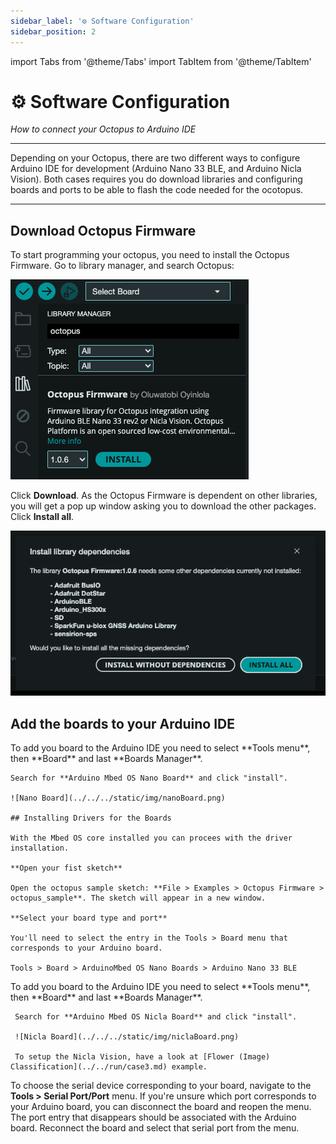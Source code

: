 ```yaml
---
sidebar_label: '⚙️ Software Configuration'
sidebar_position: 2
---
```

import Tabs from '@theme/Tabs'
import TabItem from '@theme/TabItem'

# ⚙️ Software Configuration

_How to connect your Octopus to Arduino IDE_

---

Depending on your Octopus, there are two different ways to configure Arduino IDE for development (Arduino Nano 33 BLE, and Arduino Nicla Vision). Both cases requires you do download libraries and configuring boards and ports to be able to flash the code needed for the ocotopus.

---

## Download Octopus Firmware

To start programming your octopus, you need to install the Octopus Firmware. 
Go to library manager, and search Octopus: 

![Octopus Library](../../../static/img/electronics/octopus-library.png)

Click **Download**. As the Octopus Firmware is dependent on other libraries, you will get a pop up window asking you to download the other packages. Click **Install all**. 

![Octopus Downloads](../../../static/img/electronics/octopus-download.png)



## Add the boards to your Arduino IDE

<Tabs>
  <TabItem value="ble" label="Nano 33 BLE" default>
    To add you board to the Arduino IDE you need to select **Tools menu**, then **Board** and last **Boards Manager**.

    Search for **Arduino Mbed OS Nano Board** and click "install".  

    ![Nano Board](../../../static/img/nanoBoard.png) 

    ## Installing Drivers for the Boards

    With the Mbed OS core installed you can procees with the driver installation.

    **Open your fist sketch**

    Open the octopus sample sketch: **File > Examples > Octopus Firmware > octopus_sample**. The sketch will appear in a new window.

    **Select your board type and port**

    You'll need to select the entry in the Tools > Board menu that corresponds to your Arduino board.

    Tools > Board > ArduinoMbed OS Nano Boards > Arduino Nano 33 BLE

  </TabItem>
  <TabItem value="nicla" label="Nicla Vision">
     To add you board to the Arduino IDE you need to select **Tools menu**, then **Board** and last **Boards Manager**.

     Search for **Arduino Mbed OS Nicla Board** and click "install".

     ![Nicla Board](../../../static/img/niclaBoard.png)

     To setup the Nicla Vision, have a look at [Flower (Image) Classification](../../run/case3.md) example. 
  </TabItem>
</Tabs>

To choose the serial device corresponding to your board, navigate to the **Tools > Serial Port/Port** menu. If you're unsure which port corresponds to your Arduino board, you can disconnect the board and reopen the menu. The port entry that disappears should be associated with the Arduino board. Reconnect the board and select that serial port from the menu.



